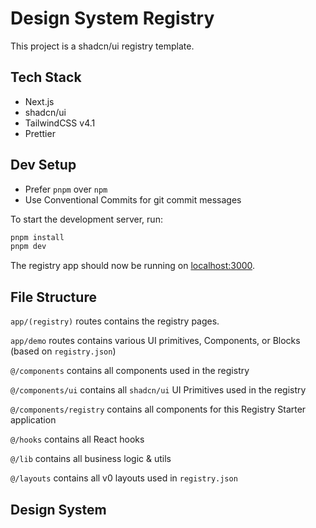 # Design System Registry

This project is a shadcn/ui registry template.

## Tech Stack

- Next.js
- shadcn/ui
- TailwindCSS v4.1
- Prettier

## Dev Setup

- Prefer `pnpm` over `npm`
- Use Conventional Commits for git commit messages

To start the development server, run:

```bash
pnpm install
pnpm dev
```

The registry app should now be running on [localhost:3000](http://localhost:3000).

## File Structure

`app/(registry)` routes contains the registry pages.

`app/demo` routes contains various UI primitives, Components, or Blocks (based on `registry.json`)

`@/components` contains all components used in the registry

`@/components/ui` contains all `shadcn/ui` UI Primitives used in the registry

`@/components/registry` contains all components for this Registry Starter application

`@/hooks` contains all React hooks

`@/lib` contains all business logic & utils

`@/layouts` contains all v0 layouts used in `registry.json`

## Design System

<!-- TODO: Add Design System description, tokens, and files -->
